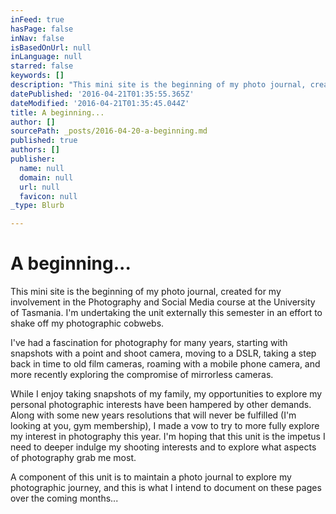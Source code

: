```yaml
---
inFeed: true
hasPage: false
inNav: false
isBasedOnUrl: null
inLanguage: null
starred: false
keywords: []
description: "This mini site is the beginning of my photo journal, created for my involvement in the Photography and Social Media course at the University of Tasmania. I'm undertaking the unit externally this semester in an effort to shake off my photographic cobwebs."
datePublished: '2016-04-21T01:35:55.365Z'
dateModified: '2016-04-21T01:35:45.044Z'
title: A beginning...
author: []
sourcePath: _posts/2016-04-20-a-beginning.md
published: true
authors: []
publisher:
  name: null
  domain: null
  url: null
  favicon: null
_type: Blurb

---
```

# A beginning...

This mini site is the beginning of my photo journal, created for my involvement in the Photography and Social Media course at the University of Tasmania. I'm undertaking the unit externally this semester in an effort to shake off my photographic cobwebs.

I've had a fascination for photography for many years, starting with snapshots with a point and shoot camera, moving to a DSLR, taking a step back in time to old film cameras, roaming with a mobile phone camera, and more recently exploring the compromise of mirrorless cameras.

While I enjoy taking snapshots of my family, my opportunities to explore my personal photographic interests have been hampered by other demands. Along with some new years resolutions that will never be fulfilled (I'm looking at you, gym membership), I made a vow to try to more fully explore my interest in photography this year. I'm hoping that this unit is the impetus I need to deeper indulge my shooting interests and to explore what aspects of photography grab me most.

A component of this unit is to maintain a photo journal to explore my photographic journey, and this is what I intend to document on these pages over the coming months...